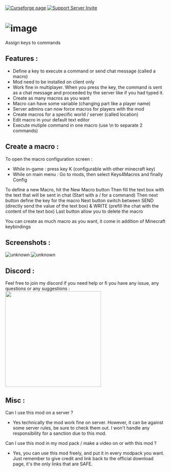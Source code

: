 [![Curseforge page](http://cf.way2muchnoise.eu/title/348754_Download_now!.svg?badge_style=flat)](https://www.curseforge.com/minecraft/mc-mods/keys4macros)
[![Support Server Invite](https://img.shields.io/discord/586261375970574406.svg?color=7289da&label=Discord%20Support%20Server&logo=discord&style=flat-square)](https://discord.gg/rzzd76c)
# ![image](https://user-images.githubusercontent.com/35769613/113513508-66e09b80-956a-11eb-90a9-280172115cbf.png)
Assign keys to commands

## Features :
- Define a key to execute a command or send chat message (called a macro)
- Mod need to be installed on client only
- Work fine in multiplayer. When you press the key, the command is sent as a chat message and proceeded by the server like if you had typed it.
- Create as many macros as you want
- Macro can have some variable (changing part like a player name)
- Server admins can now force macros for players with the mod
- Create macros for a specific world / server (called location)
- Edit macro in your default text editor
- Execute mutiple command in one macro (use \n to separate 2 commands)

## Create a macro :
To open the macro configuration screen :
 - While in-game : press key K (configurable with other minecraft key)
 - While on main menu : Go to mods, then select Keys4Macros and finally Config
 
To define a new Macro, hit the New Macro button
Then fill the text box with the text that will be sent in chat (Start with a / for a command)
Then next button define the key for the macro
Next button switch between SEND (directly send the value of the text box) & WRITE (prefill the chat with the content of the text box)
Last button allow you to delete the macro

You can create as much macro as you want, it come in addition of Minecraft keybindings

## Screenshots :
![unknown](https://user-images.githubusercontent.com/35769613/153196480-1d0bdd2a-5263-4d46-b4d9-632093084e41.png)
![unknown](https://user-images.githubusercontent.com/35769613/153196502-242d9ffb-0bfd-4ccb-9419-37a1ff26c566.png)

## Discord :
Feel free to join my discord if you need help or fi you have any issue, any questions or any suggestions :
<a href="https://discord.gg/rzzd76c"><img src="https://media.discordapp.net/attachments/500369676090736652/882314410947932160/Discord-LogoWordmark-Color.png" width=300></a>

## Misc :
Can I use this mod on a server ? 
- Yes technically the mod work fine on server. However, it can be against some server rules, be sure to check them out. I won't handle any responsibility for a sanction due to this mod.  

Can I use this mod in my mod pack / make a video on or with this mod ?
- Yes, you can use this mod freely, and put it in every modpack you want. Just remember to give credit and link back to the official download page, it's the only links that are SAFE.
